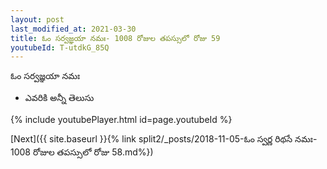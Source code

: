 ```yaml
---
layout: post
last_modified_at: 2021-03-30
title: ఓం సర్వజ్ఞయా నమః- 1008 రోజుల తపస్సులో రోజు 59
youtubeId: T-utdkG_85Q
---
```

 
 
 ఓం సర్వజ్ఞయా నమః  
 
 -  ఎవరికి అన్నీ తెలుసు 
 
  
 
  
 
 
 
 
 
 


{% include youtubePlayer.html id=page.youtubeId %}
 
[Next]({{ site.baseurl }}{% link  split2/_posts/2018-11-05-ఓం స్వర్ణ రిథసే నమః- 1008 రోజుల తపస్సులో రోజు 58.md%})
 
